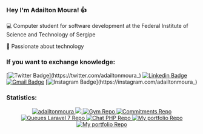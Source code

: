 
### Hey I'm Adailton Moura! :thumbsup:	    

    
   :computer: Computer student for software development at the Federal Institute of Science and Technology of Sergipe 
   
   :green_heart: Passionate about technology

### If you want to exchange knowledge:
    
[![Twitter Badge](https://img.shields.io/badge/-@adailtonmoura_-42b883?style=flat-square&labelColor=42b883&logo=twitter&logoColor=white&link=https://twitter.com/adailtonmoura_)](https://twitter.com/adailtonmoura_) 
[![Linkedin Badge](https://img.shields.io/badge/-Adailton%20Moura-42b883?style=flat-square&logo=Linkedin&logoColor=white&link=https://www.linkedin.com/in/adailton-moura/)](https://www.linkedin.com/in/adailton-moura/) 
[![Gmail Badge](https://img.shields.io/badge/-adailtonmouradasilvasantos@gmail.com-42b883?style=flat-square&logo=Gmail&logoColor=white&link=mailto:adailtonmouradasilvasantos@gmail.com)](mailto:adailtonmouradasilvasantos@gmail.com)
[![Instagram Badge](https://img.shields.io/badge/-@adailtonmoura_-42b883?style=flat-square&labelColor=42b883&logo=instagram&logoColor=white&link=https://instagram.com/adailtonmoura_)](https://instagram.com/adailtonmoura_) 

    
### Statistics:

<p align="center">
    <a href="https://github.com/adailtonmoura">
        <img src="https://github-readme-stats.vercel.app/api?username=adailtonmoura&show_icons=true&theme=vue&include_all_commits=true&count_private=true" alt="adailtonmoura"/>
    </a>
    <a href="https://github.com/adailtonmoura">
        <img src="https://github-readme-stats.vercel.app/api/top-langs/?username=adailtonmoura&layout=compact&theme=vue"/>
     </a>
     <a href="https://github.com/adailtonmoura/Gym">
         <img src="https://github-readme-stats.vercel.app/api/pin/?username=adailtonmoura&amp;repo=Gym&theme=vue" alt="Gym Repo">
     </a>
     <a href="https://github.com/adailtonmoura/CommitmentsWeb">
         <img src="https://github-readme-stats.vercel.app/api/pin/?username=adailtonmoura&amp;repo=CommitmentsWeb&theme=vue" alt="Commitments Repo">
     </a>
     <a href="https://github.com/adailtonmoura/QueuesLaravel7">
         <img src="https://github-readme-stats.vercel.app/api/pin/?username=adailtonmoura&amp;repo=QueuesLaravel7&theme=vue" alt="Queues Laravel 7 Repo">
     </a>
     <a href="https://github.com/adailtonmoura/RemoteLearningReact">
         <img src="https://github-readme-stats.vercel.app/api/pin/?username=adailtonmoura&amp;repo=Chat-PHP&theme=vue" alt="Chat PHP Repo">
     </a>
     <a href="https://github.com/adailtonmoura/https://github.com/adailtonmoura/DistanceLearning">
         <img src="https://github-readme-stats.vercel.app/api/pin/?username=adailtonmoura&amp;repo=forum-for-readers&theme=vue" alt="My portfolio Repo">
     </a>
     <a href="https://github.com/adailtonmoura/adailtonmoura.github.io">
         <img src="https://github-readme-stats.vercel.app/api/pin/?username=adailtonmoura&amp;repo=adailtonmoura.github.io&theme=vue" alt="My portfolio Repo">
     </a>

</p>
